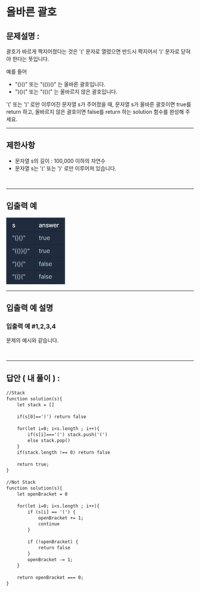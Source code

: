 # 올바른 괄호

## 문제설명 :

괄호가 바르게 짝지어졌다는 것은 '(' 문자로 열렸으면 반드시 짝지어서 ')' 문자로 닫혀야 한다는 뜻입니다.

예를 들어

- "()()" 또는 "(())()" 는 올바른 괄호입니다.
- ")()(" 또는 "(()(" 는 올바르지 않은 괄호입니다.

'(' 또는 ')' 로만 이루어진 문자열 s가 주어졌을 때, 문자열 s가 올바른 괄호이면 true를 return 하고, 올바르지 않은 괄호이면 false를 return 하는 solution 함수를 완성해 주세요.

---

## 제한사항

- 문자열 s의 길이 : 100,000 이하의 자연수
- 문자열 s는 '(' 또는 ')' 로만 이루어져 있습니다.

<br/>

---

## 입출력 예

<img src ='올바른 괄호.png'>

<br/>

---

## 입출력 예 설명

### 입출력 예 #1,2,3,4

문제의 예시와 같습니다.

<br/>

---

## 답안 ( 내 풀이 ) :

```
//Stack
function solution(s){
    let stack = []

    if(s[0]==')') return false

    for(let i=0; i<s.length ; i++){
        if(s[i]==='(') stack.push('(')
        else stack.pop()
    }
    if(stack.length !== 0) return false

    return true;
}

//Not Stack
function solution(s){
    let openBracket = 0

    for(let i=0; i<s.length ; i++){
        if (s[i] == '(') {
            openBracket += 1;
            continue
        }

        if (!openBracket) {
            return false
        }
        openBracket -= 1;
    }

    return openBracket === 0;
}

```
